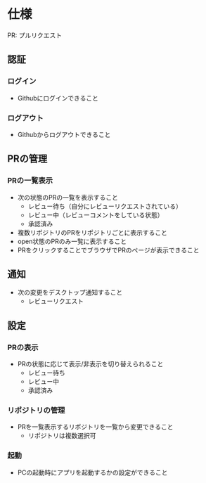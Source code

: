 # 仕様

PR: プルリクエスト

## 認証
### ログイン
- Githubにログインできること

### ログアウト
- Githubからログアウトできること

## PRの管理
### PRの一覧表示
- 次の状態のPRの一覧を表示すること
    - レビュー待ち（自分にレビューリクエストされている）
    - レビュー中（レビューコメントをしている状態）
    - 承認済み
- 複数リポジトリのPRをリポジトリごとに表示すること
- open状態のPRのみ一覧に表示すること
- PRをクリックすることでブラウザでPRのページが表示できること

## 通知
- 次の変更をデスクトップ通知すること
    - レビューリクエスト

## 設定
### PRの表示
- PRの状態に応じて表示/非表示を切り替えられること
    - レビュー待ち
    - レビュー中
    - 承認済み

### リポジトリの管理
- PRを一覧表示するリポジトリを一覧から変更できること
    - リポジトリは複数選択可

### 起動
- PCの起動時にアプリを起動するかの設定ができること
